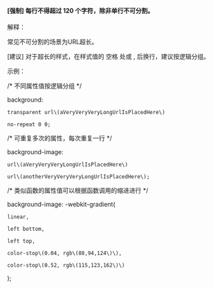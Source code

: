 #### **\[强制\]** 每行不得超过 120 个字符，除非单行不可分割。

解释：

常见不可分割的场景为URL超长。

\[建议\] 对于超长的样式，在样式值的 空格 处或 , 后换行，建议按逻辑分组。

示例：

/\* 不同属性值按逻辑分组 \*/

background:

    transparent url\(aVeryVeryVeryLongUrlIsPlacedHere\)

    no-repeat 0 0;



/\* 可重复多次的属性，每次重复一行 \*/

background-image:

    url\(aVeryVeryVeryLongUrlIsPlacedHere\)

    url\(anotherVeryVeryVeryLongUrlIsPlacedHere\);



/\* 类似函数的属性值可以根据函数调用的缩进进行 \*/

background-image: -webkit-gradient\(

    linear,

    left bottom,

    left top,

    color-stop\(0.04, rgb\(88,94,124\)\),

    color-stop\(0.52, rgb\(115,123,162\)\)

\);



